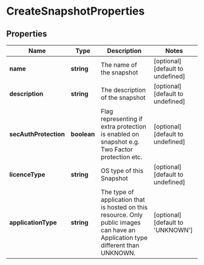 # CreateSnapshotProperties

## Properties
| Name | Type | Description | Notes |
| ------------ | ------------- | ------------- | ------------- |
| **name** | **string** | The name of the snapshot | [optional] [default to undefined] |
| **description** | **string** | The description of the snapshot | [optional] [default to undefined] |
| **secAuthProtection** | **boolean** | Flag representing if extra protection is enabled on snapshot e.g. Two Factor protection etc. | [optional] [default to undefined] |
| **licenceType** | **string** | OS type of this Snapshot | [optional] [default to undefined] |
| **applicationType** | **string** | The type of application that is hosted on this resource.  Only public images can have an Application type different than UNKNOWN. | [optional] [default to 'UNKNOWN'] |


